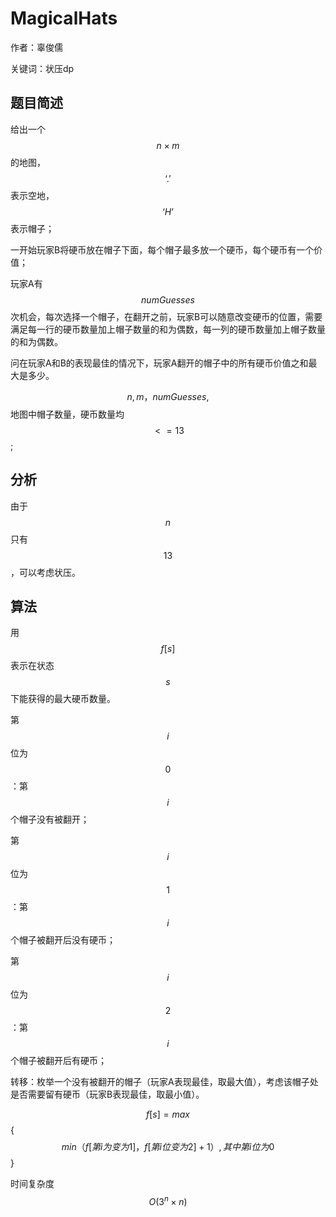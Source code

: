 
# MagicalHats

作者：辜俊儒

关键词：状压dp


## 题目简述
给出一个$$n×m$$ 的地图，$$‘.’$$表示空地，$$‘H’$$表示帽子；

一开始玩家B将硬币放在帽子下面，每个帽子最多放一个硬币，每个硬币有一个价值；

玩家A有$$numGuesses$$次机会，每次选择一个帽子，在翻开之前，玩家B可以随意改变硬币的位置，需要满足每一行的硬币数量加上帽子数量的和为偶数，每一列的硬币数量加上帽子数量的和为偶数。


问在玩家A和B的表现最佳的情况下，玩家A翻开的帽子中的所有硬币价值之和最大是多少。

$$n,m，numGuesses,$$地图中帽子数量，硬币数量均$$<=13$$;



## 分析
由于$$n$$只有$$13$$，可以考虑状压。



## 算法
 用$$f[s]$$表示在状态$$s$$下能获得的最大硬币数量。
 
 第$$i$$位为$$0$$：第$$i$$个帽子没有被翻开；
 
 第$$i$$位为$$1$$：第$$i$$个帽子被翻开后没有硬币；
 
 第$$i$$位为$$2$$：第$$i$$个帽子被翻开后有硬币；
 
 转移：枚举一个没有被翻开的帽子（玩家A表现最佳，取最大值），考虑该帽子处是否需要留有硬币（玩家B表现最佳，取最小值）。
 
 
 $$f[s] = max$${ $$min（f[第i为变为1]，f[第i位变为2]+1）,其中第i位为0$$ }

时间复杂度$$O(3^n × n)$$
